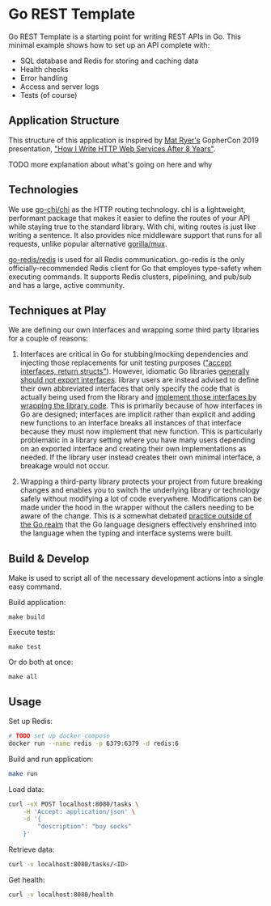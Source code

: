 # Go REST Template
Go REST Template is a starting point for writing REST APIs in Go. This minimal example shows how to set up an API complete with:
- SQL database and Redis for storing and caching data
- Health checks
- Error handling
- Access and server logs
- Tests (of course)

## Application Structure
This structure of this application is inspired by [Mat Ryer's](https://github.com/matryer) GopherCon 2019 presentation,
["How I Write HTTP Web Services After 8 Years"](https://www.youtube.com/watch?v=8TLiGHJTlig&ab_channel=GopherConEurope).

TODO more explanation about what's going on here and why

## Technologies
We use [go-chi/chi](https://github.com/go-chi/chi) as the HTTP routing technology. chi is a lightweight, performant package that makes it
easier to define the routes of your API while staying true to the standard library. With chi, witing routes is just like writing a sentence.
It also provides nice middleware support that runs for all requests, unlike popular alternative
[gorilla/mux](https://github.com/gorilla/mux/issues/416).

[go-redis/redis](https://github.com/go-redis/redis) is used for all Redis communication. go-redis is the only officially-recommended Redis
client for Go that employes type-safety when executing commands. It supports Redis clusters, pipelining, and pub/sub and has a large,
active community.

## Techniques at Play
We are defining our own interfaces and wrapping *some* third party libraries for a couple of reasons:

1. Interfaces are critical in Go for stubbing/mocking dependencies and injecting those replacements for unit testing purposes
(["accept interfaces, return structs"](https://medium.com/@cep21/what-accept-interfaces-return-structs-means-in-go-2fe879e25ee8)). However,
idiomatic Go libraries [generally should not export interfaces](https://github.com/golang/go/wiki/CodeReviewComments#interfaces). library users are
instead advised to define their own abbreviated interfaces that only specify the code that is actually being used from the library and
[implement those interfaces by wrapping the library code](https://rakyll.org/interface-pollution/). This is primarily because of how
interfaces in Go are designed; interfaces are implicit rather than explicit and adding new functions to an interface breaks all instances
of that interface because they must now implement that new function. This is particularly problematic in a library setting where you have
many users depending on an exported interface and creating their own implementations as needed. If the library
user instead creates their own minimal interface, a breakage would not occur.

2. Wrapping a third-party library protects your project from future breaking changes and enables you to switch the underlying library or
technology safely without modifying a lot of code everywhere. Modifications can be made under the hood in the wrapper without the callers
needing to be aware of the change. This is a somewhat debated
[practice outside of the Go realm](https://softwareengineering.stackexchange.com/questions/107338/) that the Go language
designers effectively enshrined into the language when the typing and interface systems were built.

## Build & Develop
Make is used to script all of the necessary development actions into a single easy command.

Build application:
```
make build
```

Execute tests:
```
make test
```

Or do both at once:
```
make all
```

## Usage
Set up Redis:
```zsh
# TODO set up docker compose
docker run --name redis -p 6379:6379 -d redis:6
```

Build and run application:
```zsh
make run
```

Load data:
```zsh
curl -vX POST localhost:8080/tasks \
    -H 'Accept: application/json' \
    -d '{
        "description": "buy socks"
    }'
```

Retrieve data:
```zsh
curl -v localhost:8080/tasks/<ID>
```

Get health:
```zsh
curl -v localhost:8080/health
```

